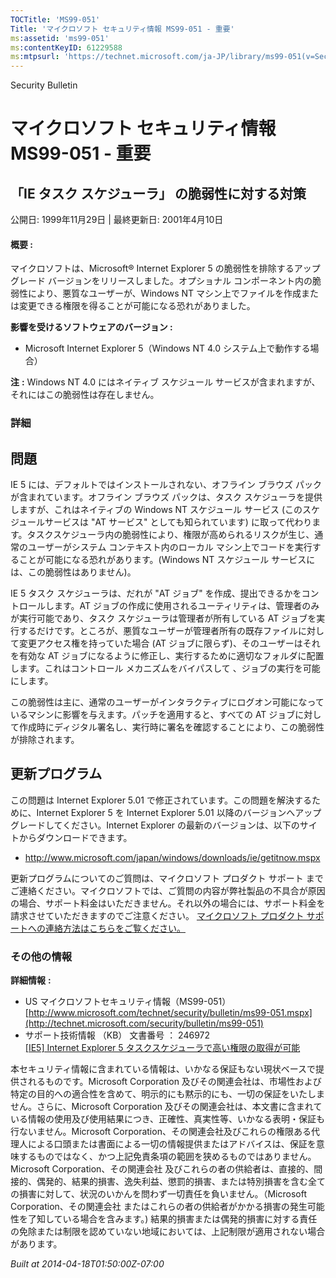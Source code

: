 ```yaml
---
TOCTitle: 'MS99-051'
Title: 'マイクロソフト セキュリティ情報 MS99-051 - 重要'
ms:assetid: 'ms99-051'
ms:contentKeyID: 61229588
ms:mtpsurl: 'https://technet.microsoft.com/ja-JP/library/ms99-051(v=Security.10)'
---
```


Security Bulletin

マイクロソフト セキュリティ情報 MS99-051 - 重要
===============================================

「IE タスク スケジューラ」 の脆弱性に対する対策
-----------------------------------------------

公開日: 1999年11月29日 | 最終更新日: 2001年4月10日

#### 概要 :

マイクロソフトは、Microsoft® Internet Explorer 5 の脆弱性を排除するアップグレード バージョンをリリースしました。オプショナル コンポーネント内の脆弱性により、悪質なユーザーが、Windows NT マシン上でファイルを作成または変更できる権限を得ることが可能になる恐れがありました。

**影響を受けるソフトウェアのバージョン :**

-   Microsoft Internet Explorer 5（Windows NT 4.0 システム上で動作する場合）

**注** **:**
Windows NT 4.0 にはネイティブ スケジュール サービスが含まれますが、それにはこの脆弱性は存在しません。

### 詳細

問題
----

<span></span>
IE 5 には、デフォルトではインストールされない、オフライン ブラウズ パックが含まれています。オフライン ブラウズ パックは、タスク スケジューラを提供しますが、これはネイティブの Windows NT スケジュール サービス (このスケジュールサービスは "AT サービス" としても知られています) に取って代わります。タスクスケジューラ内の脆弱性により、権限が高められるリスクが生じ、通常のユーザーがシステム コンテキスト内のローカル マシン上でコードを実行することが可能になる恐れがあります。(Windows NT スケジュール サービスには、この脆弱性はありません)。

IE 5 タスク スケジューラは、だれが "AT ジョブ" を作成、提出できるかをコントロールします。AT ジョブの作成に使用されるユーティリティは、管理者のみが実行可能であり、タスク スケジューラは管理者が所有している AT ジョブを実行するだけです。ところが、悪質なユーザーが管理者所有の既存ファイルに対して変更アクセス権を持っていた場合 (AT ジョブに限らず)、そのユーザーはそれを有効な AT ジョブになるように修正し、実行するために適切なフォルダに配置します。これはコントロール メカニズムをバイパスして 、ジョブの実行を可能にします。

この脆弱性は主に、通常のユーザーがインタラクティブにログオン可能になっているマシンに影響を与えます。パッチを適用すると、すべての AT ジョブに対して作成時にディジタル署名し、実行時に署名を確認することにより、この脆弱性が排除されます。

更新プログラム
--------------

<span></span>
この問題は Internet Explorer 5.01 で修正されています。この問題を解決するために、Internet Explorer 5 を Internet Explorer 5.01 以降のバージョンへアップグレードしてください。Internet Explorer の最新のバージョンは、以下のサイトからダウンロードできます。

-   <http://www.microsoft.com/japan/windows/downloads/ie/getitnow.mspx>

更新プログラムについてのご質問は、マイクロソフト プロダクト サポート までご連絡ください。マイクロソフトでは、ご質問の内容が弊社製品の不具合が原因の場合、サポート料金はいただきません。それ以外の場合には、サポート料金を請求させていただきますのでご注意ください。
[マイクロソフト プロダクト サポートへの連絡方法はこちらをご覧ください。](http://www.microsoft.com/japan/security/support/patchqa.mspx)

### その他の情報

**詳細情報** **:**

-   US マイクロソフトセキュリティ情報（MS99-051）  
    [http://www.microsoft.com/technet/security/bulletin/ms99-051.mspx](http://technet.microsoft.com/security/bulletin/ms99-051)
-   サポート技術情報 （KB） 文書番号 ： 246972  
    [\[IE5\] Internet Explorer 5 タスクスケジューラで高い権限の取得が可能](http://support.microsoft.com/kb/246972)

本セキュリティ情報に含まれている情報は、いかなる保証もない現状ベースで提供されるものです。Microsoft Corporation 及びその関連会社は、市場性および特定の目的への適合性を含めて、明示的にも黙示的にも、一切の保証をいたしません。さらに、Microsoft Corporation 及びその関連会社は、本文書に含まれている情報の使用及び使用結果につき、正確性、真実性等、いかなる表明・保証も行ないません。Microsoft Corporation、その関連会社及びこれらの権限ある代理人による口頭または書面による一切の情報提供またはアドバイスは、保証を意味するものではなく、かつ上記免責条項の範囲を狭めるものではありません。Microsoft Corporation、その関連会社 及びこれらの者の供給者は、直接的、間接的、偶発的、結果的損害、逸失利益、懲罰的損害、または特別損害を含む全ての損害に対して、状況のいかんを問わず一切責任を負いません。（Microsoft Corporation、その関連会社 またはこれらの者の供給者がかかる損害の発生可能性を了知している場合を含みます。) 結果的損害または偶発的損害に対する責任の免除または制限を認めていない地域においては、上記制限が適用されない場合があります。

*Built at 2014-04-18T01:50:00Z-07:00*
